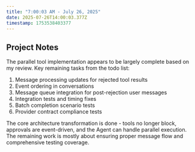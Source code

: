 ```yaml
---
title: "7:00:03 AM - July 26, 2025"
date: 2025-07-26T14:00:03.377Z
timestamp: 1753538403377
---
```


## Project Notes

The parallel tool implementation appears to be largely complete based on my review. Key remaining tasks from the todo list:

1. Message processing updates for rejected tool results 
2. Event ordering in conversations
3. Message queue integration for post-rejection user messages
4. Integration tests and timing fixes
5. Batch completion scenario tests
6. Provider contract compliance tests

The core architecture transformation is done - tools no longer block, approvals are event-driven, and the Agent can handle parallel execution. The remaining work is mostly about ensuring proper message flow and comprehensive testing coverage.
